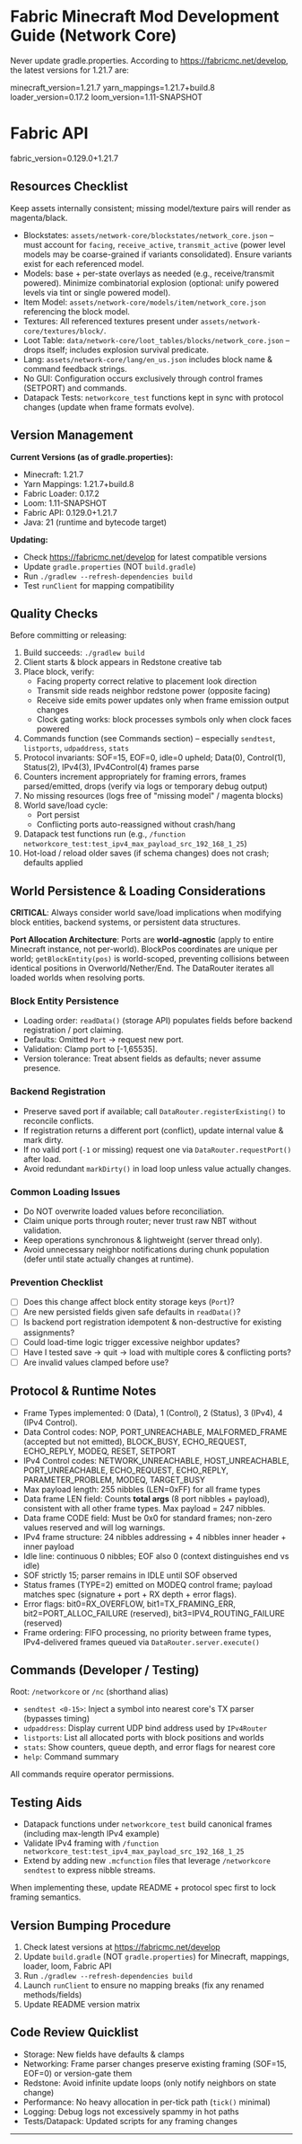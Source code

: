 # Fabric Minecraft Mod Development Guide (Network Core)

Never update gradle.properties. According to https://fabricmc.net/develop, the latest versions for 1.21.7 are:

minecraft_version=1.21.7 yarn_mappings=1.21.7+build.8 loader_version=0.17.2 loom_version=1.11-SNAPSHOT

# Fabric API

fabric_version=0.129.0+1.21.7

## Resources Checklist

Keep assets internally consistent; missing model/texture pairs will render as magenta/black.

- Blockstates: `assets/network-core/blockstates/network_core.json` – must account for `facing`, `receive_active`, `transmit_active` (power level models may be coarse-grained if variants consolidated). Ensure variants exist for each referenced model.
- Models: base + per-state overlays as needed (e.g., receive/transmit powered). Minimize combinatorial explosion (optional: unify powered levels via tint or single powered model).
- Item Model: `assets/network-core/models/item/network_core.json` referencing the block model.
- Textures: All referenced textures present under `assets/network-core/textures/block/`.
- Loot Table: `data/network-core/loot_tables/blocks/network_core.json` – drops itself; includes explosion survival predicate.
- Lang: `assets/network-core/lang/en_us.json` includes block name & command feedback strings.
- No GUI: Configuration occurs exclusively through control frames (SETPORT) and commands.
- Datapack Tests: `networkcore_test` functions kept in sync with protocol changes (update when frame formats evolve).

## Version Management

**Current Versions (as of gradle.properties):**

- Minecraft: 1.21.7
- Yarn Mappings: 1.21.7+build.8
- Fabric Loader: 0.17.2
- Loom: 1.11-SNAPSHOT
- Fabric API: 0.129.0+1.21.7
- Java: 21 (runtime and bytecode target)

**Updating:**

- Check https://fabricmc.net/develop for latest compatible versions
- Update `gradle.properties` (NOT `build.gradle`)
- Run `./gradlew --refresh-dependencies build`
- Test `runClient` for mapping compatibility

## Quality Checks

Before committing or releasing:

1. Build succeeds: `./gradlew build`
2. Client starts & block appears in Redstone creative tab
3. Place block, verify:
   - Facing property correct relative to placement look direction
   - Transmit side reads neighbor redstone power (opposite facing)
   - Receive side emits power updates only when frame emission output changes
   - Clock gating works: block processes symbols only when clock faces powered
4. Commands function (see Commands section) – especially `sendtest`, `listports`, `udpaddress`, `stats`
5. Protocol invariants: SOF=15, EOF=0, idle=0 upheld; Data(0), Control(1), Status(2), IPv4(3), IPv4Control(4) frames parse
6. Counters increment appropriately for framing errors, frames parsed/emitted, drops (verify via logs or temporary debug output)
7. No missing resources (logs free of "missing model" / magenta blocks)
8. World save/load cycle:
   - Port persist
   - Conflicting ports auto-reassigned without crash/hang
9. Datapack test functions run (e.g., `/function networkcore_test:test_ipv4_max_payload_src_192_168_1_25`)
10. Hot-load / reload older saves (if schema changes) does not crash; defaults applied

## World Persistence & Loading Considerations

**CRITICAL**: Always consider world save/load implications when modifying block entities, backend systems, or persistent data structures.

**Port Allocation Architecture**: Ports are **world-agnostic** (apply to entire Minecraft instance, not per-world). BlockPos coordinates are unique per world; `getBlockEntity(pos)` is world-scoped, preventing collisions between identical positions in Overworld/Nether/End. The DataRouter iterates all loaded worlds when resolving ports.

### Block Entity Persistence

- Loading order: `readData()` (storage API) populates fields before backend registration / port claiming.
- Defaults: Omitted `Port` → request new port.
- Validation: Clamp port to [-1,65535].
- Version tolerance: Treat absent fields as defaults; never assume presence.

### Backend Registration

- Preserve saved port if available; call `DataRouter.registerExisting()` to reconcile conflicts.
- If registration returns a different port (conflict), update internal value & mark dirty.
- If no valid port (`-1` or missing) request one via `DataRouter.requestPort()` after load.
- Avoid redundant `markDirty()` in load loop unless value actually changes.

### Common Loading Issues

- Do NOT overwrite loaded values before reconciliation.
- Claim unique ports through router; never trust raw NBT without validation.
- Keep operations synchronous & lightweight (server thread only).
- Avoid unnecessary neighbor notifications during chunk population (defer until state actually changes at runtime).

### Prevention Checklist

- [ ] Does this change affect block entity storage keys (`Port`)?
- [ ] Are new persisted fields given safe defaults in `readData()`?
- [ ] Is backend port registration idempotent & non-destructive for existing assignments?
- [ ] Could load-time logic trigger excessive neighbor updates?
- [ ] Have I tested save → quit → load with multiple cores & conflicting ports?
- [ ] Are invalid values clamped before use?

## Protocol & Runtime Notes

- Frame Types implemented: 0 (Data), 1 (Control), 2 (Status), 3 (IPv4), 4 (IPv4 Control).
- Data Control codes: NOP, PORT_UNREACHABLE, MALFORMED_FRAME (accepted but not emitted), BLOCK_BUSY, ECHO_REQUEST, ECHO_REPLY, MODEQ, RESET, SETPORT
- IPv4 Control codes: NETWORK_UNREACHABLE, HOST_UNREACHABLE, PORT_UNREACHABLE, ECHO_REQUEST, ECHO_REPLY, PARAMETER_PROBLEM, MODEQ, TARGET_BUSY
- Max payload length: 255 nibbles (LEN=0xFF) for all frame types
- Data frame LEN field: Counts **total args** (8 port nibbles + payload), consistent with all other frame types. Max payload = 247 nibbles.
- Data frame CODE field: Must be 0x0 for standard frames; non-zero values reserved and will log warnings.
- IPv4 frame structure: 24 nibbles addressing + 4 nibbles inner header + inner payload
- Idle line: continuous 0 nibbles; EOF also 0 (context distinguishes end vs idle)
- SOF strictly 15; parser remains in IDLE until SOF observed
- Status frames (TYPE=2) emitted on MODEQ control frame; payload matches spec (signature + port + RX depth + error flags).
- Error flags: bit0=RX_OVERFLOW, bit1=TX_FRAMING_ERR, bit2=PORT_ALLOC_FAILURE (reserved), bit3=IPV4_ROUTING_FAILURE (reserved)
- Frame ordering: FIFO processing, no priority between frame types, IPv4-delivered frames queued via `DataRouter.server.execute()`

## Commands (Developer / Testing)

Root: `/networkcore` or `/nc` (shorthand alias)

- `sendtest <0-15>`: Inject a symbol into nearest core's TX parser (bypasses timing)
- `udpaddress`: Display current UDP bind address used by `IPv4Router`
- `listports`: List all allocated ports with block positions and worlds
- `stats`: Show counters, queue depth, and error flags for nearest core
- `help`: Command summary

All commands require operator permissions.

## Testing Aids

- Datapack functions under `networkcore_test` build canonical frames (including max-length IPv4 example)
- Validate IPv4 framing with `/function networkcore_test:test_ipv4_max_payload_src_192_168_1_25`
- Extend by adding new `.mcfunction` files that leverage `/networkcore sendtest` to express nibble streams.

When implementing these, update README + protocol spec first to lock framing semantics.

## Version Bumping Procedure

1. Check latest versions at https://fabricmc.net/develop
2. Update `build.gradle` (NOT `gradle.properties`) for Minecraft, mappings, loader, loom, Fabric API
3. Run `./gradlew --refresh-dependencies build`
4. Launch `runClient` to ensure no mapping breaks (fix any renamed methods/fields)
5. Update README version matrix

## Code Review Quicklist

- Storage: New fields have defaults & clamps
- Networking: Frame parser changes preserve existing framing (SOF=15, EOF=0) or version-gate them
- Redstone: Avoid infinite update loops (only notify neighbors on state change)
- Performance: No heavy allocation in per-tick path (`tick()` minimal)
- Logging: Debug logs not excessively spammy in hot paths
- Tests/Datapack: Updated scripts for any framing changes

---
